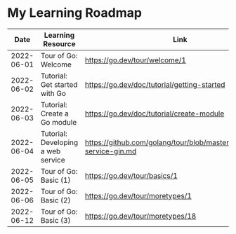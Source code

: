 # My Learning Roadmap

| Date | Learning Resource | Link | MEMOs |
|-|-|-|-|
| 2022-06-01 | Tour of Go: Welcome | https://go.dev/tour/welcome/1 | [#1](./tour/MEMO.md) |
| 2022-06-02 | Tutorial: Get started with Go | https://go.dev/doc/tutorial/getting-started | [#2](./tutorial/getting-started/MEMO.md) |
| 2022-06-03 | Tutorial: Create a Go module | https://go.dev/doc/tutorial/create-module | [#3](./tutorial/create-module/MEMO.md) |
| 2022-06-04 | Tutorial: Developing a web service | https://github.com/golang/tour/blob/master/tutorial/web-service-gin.md | [#4](./tutorial/web-service-gin/MEMO.md) |
| 2022-06-05 | Tour of Go: Basic (1) | https://go.dev/tour/basics/1 | [#1](./tour/MEMO.md) |
| 2022-06-06 | Tour of Go: Basic (2) | https://go.dev/tour/moretypes/1 | [#1](./tour/MEMO.md) |
| 2022-06-12 | Tour of Go: Basic (3) | https://go.dev/tour/moretypes/18 | [#1](./tour/MEMO.md) |